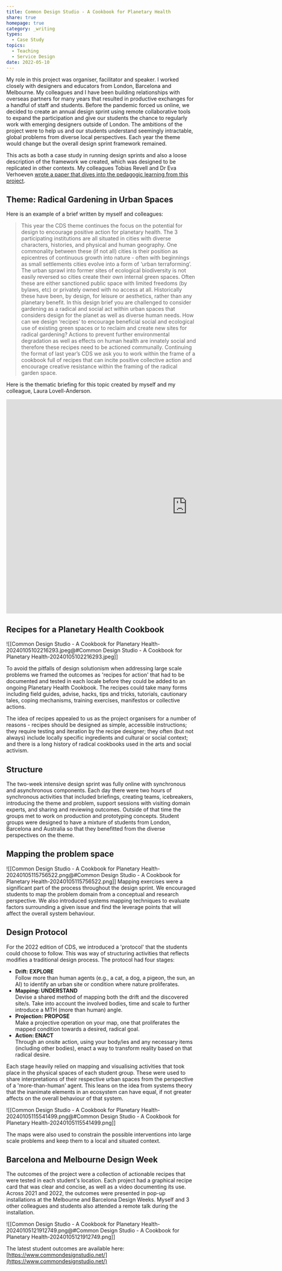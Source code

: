 ```yaml
---
title: Common Design Studio - A Cookbook for Planetary Health
share: true
homepage: true
category: _writing
types:
  - Case Study
topics:
  - Teaching
  - Service Design
date: 2022-05-10
---
```



My role in this project was organiser, facilitator and speaker. I worked closely with designers and educators from London, Barcelona and Melbourne. My colleagues and I have been building relationships with overseas partners for many years that resulted in productive exchanges for a handful of staff and students. Before the pandemic forced us online, we decided to create an annual design sprint using remote collaborative tools to expand the participation and give our students the chance to regularly work with emerging designers outside of London. The ambitions of the project were to help us and our students understand seemingly intractable, global problems from diverse local perspectives. Each year the theme would change but the overall design sprint framework remained. 

This acts as both a case study in running design sprints and also a loose description of the framework we created, which was designed to be replicated in other contexts. My colleagues Tobias Revell and Dr Eva Verhoeven [wrote a paper that dives into the pedagogic learning from this project](https://ualresearchonline.arts.ac.uk/id/eprint/14432/). 

## Theme: Radical Gardening in Urban Spaces

Here is an example of a brief written by myself and colleagues: 

> This year the CDS theme continues the focus on the potential for design to encourage positive action for planetary health. The 3 participating institutions are all situated in cities with diverse characters, histories, and physical and human geography. One commonality between these (if not all) cities is their position as epicentres of continuous growth into nature - often with beginnings as small settlements cities evolve into a form of ‘urban terraforming’. The urban sprawl into former sites of ecological biodiversity is not easily reversed so cities create their own internal green spaces. Often these are either sanctioned public space with limited freedoms (by bylaws, etc) or privately owned with no access at all. Historically these have been, by design, for leisure or aesthetics, rather than any planetary benefit. In this design brief you are challenged to consider gardening as a radical and social act within urban spaces that considers design for the planet as well as diverse human needs. How can we design ‘recipes’ to encourage beneficial social and ecological use of existing green spaces or to reclaim and create new sites for radical gardening? Actions to prevent further environmental degradation as well as effects on human health are innately social and therefore these recipes need to be actioned communally. Continuing the format of last year’s CDS we ask you to work within the frame of a cookbook full of recipes that can incite positive collective action and encourage creative resistance within the framing of the radical garden space.     

Here is the thematic briefing for this topic created by myself and my colleague, Laura Lovell-Anderson. 

<iframe src="https://docs.google.com/presentation/d/e/2PACX-1vRk8_jYzC1gftyUtV0sKfkl-0ZIYg70I_avcMu91PaB8itoIEfgu0C_1JATAPVZRfTn9ym7WsVty6kf/embed?start=false&loop=false&delayms=3000" frameborder="0" width="960" height="569" allowfullscreen="true" mozallowfullscreen="true" webkitallowfullscreen="true"></iframe>


## Recipes for a Planetary Health Cookbook

![[Common Design Studio - A Cookbook for Planetary Health-20240105102216293.jpeg@#Common Design Studio - A Cookbook for Planetary Health-20240105102216293.jpeg]]

To avoid the pitfalls of design solutionism when addressing large scale problems we framed the outcomes as 'recipes for action' that had to be documented and tested in each locale before they could be added to an ongoing Planetary Health Cookbook. The recipes could take many forms including field guides, advise, hacks, tips and tricks, tutorials, cautionary tales, coping mechanisms, training exercises, manifestos or collective actions. 

The idea of recipes appealed to us as the project organisers for a number of reasons - recipes should be designed as simple, accessible instructions; they require testing and iteration by the recipe designer; they often (but not always) include locally specific ingredients and cultural or social context; and there is a long history of radical cookbooks used in the arts and social activism.      

## Structure 

The two-week intensive design sprint was fully online with synchronous and asynchronous components. Each day there were two hours of synchronous activities that included briefings, creating teams, icebreakers, introducing the theme and problem, support sessions with visiting domain experts, and sharing and reviewing outcomes. Outside of that time the groups met to work on production and prototyping concepts. Student groups were designed to have a mixture of students from London, Barcelona and Australia so that they benefitted from the diverse perspectives on the theme.  

## Mapping the problem space
![[Common Design Studio - A Cookbook for Planetary Health-20240105115756522.png@#Common Design Studio - A Cookbook for Planetary Health-20240105115756522.png]]
Mapping exercises were a significant part of the process throughout the design sprint. We encouraged students to map the problem domain from a conceptual and research perspective. We also introduced systems mapping techniques to evaluate factors surrounding a given issue and find the leverage points that will affect the overall system behaviour. 

## Design Protocol

For the 2022 edition of CDS, we introduced a 'protocol' that the students could choose to follow. This was way of structuring activities that reflects modifies a traditional design process. The protocol had four stages:

- **Drift: EXPLORE** <br> Follow more than human agents (e.g., a cat, a dog, a pigeon, the sun, an AI) to identify an urban site or condition where nature proliferates.
- **Mapping: UNDERSTAND**<br>Devise a shared method of mapping both the drift and the discovered site/s. Take into account the involved bodies, time and scale to further introduce a MTH (more than human) angle.
- **Projection: PROPOSE**<br>Make a projective operation on your map, one that proliferates the mapped condition towards a desired, radical goal.
- **Action: ENACT**<br>Through an onsite action, using your body/ies and any necessary items (including other bodies), enact a way to transform reality based on that radical desire.

Each stage heavily relied on mapping and visualising activities that took place in the physical spaces of each student group. These were used to share interpretations of their respective urban spaces from the perspective of a 'more-than-human' agent. This leans on the idea from systems theory that the inanimate elements in an ecosystem can have equal, if not greater affects on the overall behaviour of that system. 

![[Common Design Studio - A Cookbook for Planetary Health-20240105115541499.png@#Common Design Studio - A Cookbook for Planetary Health-20240105115541499.png]]

The maps were also used to constrain the possible interventions into large scale problems and keep them to a local and situated context.  

## Barcelona and Melbourne Design Week

The outcomes of the project were a collection of actionable recipes that were tested in each student's location. Each project had a graphical recipe card that was clear and concise, as well as a video documenting its use. Across 2021 and 2022, the outcomes were presented in pop-up installations at the Melbourne and Barcelona Design Weeks. Myself and 3 other colleagues and students also attended a remote talk during the installation.

![[Common Design Studio - A Cookbook for Planetary Health-20240105121912749.png@#Common Design Studio - A Cookbook for Planetary Health-20240105121912749.png]]

The latest student outcomes are available here:  
[https://www.commondesignstudio.net/](https://www.commondesignstudio.net/)

